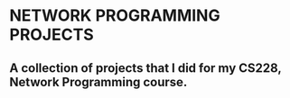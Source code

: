 # NETWORK PROGRAMMING PROJECTS
## A collection of projects that I did for my CS228, Network Programming course.
